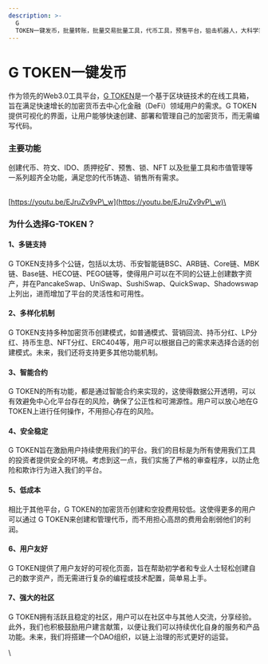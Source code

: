 ```yaml
---
description: >-
  G
  TOKEN一键发币，批量转账，批量交易批量工具，代币工具，预售平台，狙击机器人，大科学家,币圈工具，币圈技术，市值机器人，ido,质押挖矿，NFT铸造，符文，铭文，创建NFT，创建代币，靓号工具（https://www.ggg.dog）
---
```


# G TOKEN一键发币

作为领先的Web3.0工具平台，[G TOKEN](https://www.ggg.dog)是一个基于区块链技术的在线工具箱，旨在满足快速增长的加密货币去中心化金融（DeFi）领域用户的需求。G TOKEN提供可视化的界面，让用户能够快速创建、部署和管理自己的加密货币，而无需编写代码。

### 主要功能

创建代币、符文、IDO、质押挖矿、预售、锁、NFT 以及批量工具和市值管理等一系列超齐全功能，满足您的代币铸造、销售所有需求。

\
[https://youtu.be/EJruZv9vP\_w](https://youtu.be/EJruZv9vP\_w)\


### 为什么选择G-TOKEN？

#### 1、多链支持

G TOKEN支持多个公链，包括以太坊、币安智能链BSC、ARB链、Core链、MBK链、Base链、HECO链、PEGO链等，使得用户可以在不同的公链上创建数字资产，并在PancakeSwap、UniSwap、SushiSwap、QuickSwap、Shadowswap上列出，进而增加了平台的灵活性和可用性。

#### 2、多样化机制

G TOKEN支持多种加密货币创建模式，如普通模式、营销回流、持币分红、LP分红、持币生息、NFT分红、ERC404等，用户可以根据自己的需求来选择合适的创建模式。未来，我们还将支持更多其他功能机制。

#### 3、智能合约

G TOKEN的所有功能，都是通过智能合约来实现的，这使得数据公开透明，可以有效避免中心化平台存在的风险，确保了公正性和可溯源性。用户可以放心地在G TOKEN上进行任何操作，不用担心存在的风险。

#### 4、安全稳定

G TOKEN旨在激励用户持续使用我们的平台。我们的目标是为所有使用我们工具的投资者提供安全的环境。考虑到这一点，我们实施了严格的审查程序，以防止危险和欺诈行为进入我们的平台。

#### 5、低成本

相比于其他平台，G TOKEN的加密货币创建和空投费用较低。这使得更多的用户可以通过              G TOKEN来创建和管理代币，而不用担心高昂的费用会削弱他们的利润。

#### 6、用户友好

G TOKEN提供了用户友好的可视化页面，旨在帮助初学者和专业人士轻松创建自己的数字资产，而无需进行复杂的编程或技术配置，简单易上手。

#### 7、强大的社区

G TOKEN拥有活跃且稳定的社区，用户可以在社区中与其他人交流，分享经验。此外，我们也积极鼓励用户建言献策，以便让我们可以持续优化自身的服务和产品功能。未来，我们将搭建一个DAO组织，以链上治理的形式更好的运营。

\
